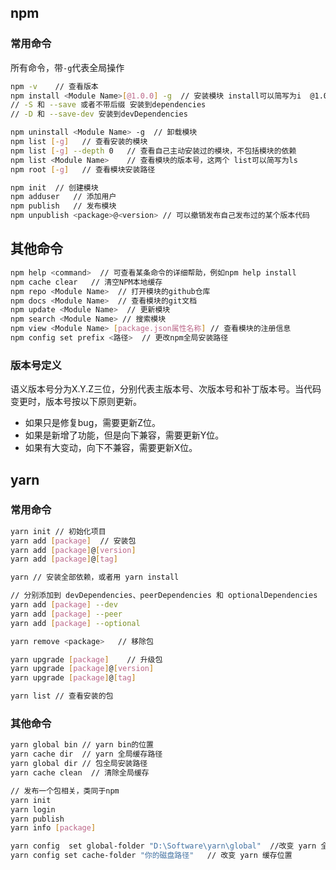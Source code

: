 ## npm

### 常用命令    
所有命令，带`-g`代表全局操作    
```bash
npm -v    // 查看版本
npm install <Module Name>[@1.0.0] -g  // 安装模块 install可以简写为i  @1.0.0为指定版本号
// -S 和 --save 或者不带后缀 安装到dependencies
// -D 和 --save-dev 安装到devDependencies

npm uninstall <Module Name> -g  // 卸载模块
npm list [-g]   // 查看安装的模块
npm list [-g] --depth 0   // 查看自己主动安装过的模块，不包括模块的依赖
npm list <Module Name>    // 查看模块的版本号，这两个 list可以简写为ls
npm root [-g]   // 查看模块安装路径

npm init  // 创建模块
npm adduser   // 添加用户
npm publish   // 发布模块
npm unpublish <package>@<version> // 可以撤销发布自己发布过的某个版本代码

```   

## 其他命令
```bash
npm help <command>  // 可查看某条命令的详细帮助，例如npm help install
npm cache clear   // 清空NPM本地缓存
npm repo <Module Name>  // 打开模块的github仓库
npm docs <Module Name>  // 查看模块的git文档
npm update <Module Name>  // 更新模块
npm search <Module Name> // 搜索模块
npm view <Module Name> [package.json属性名称] // 查看模块的注册信息
npm config set prefix <路径>  // 更改npm全局安装路径
```

### 版本号定义    
语义版本号分为X.Y.Z三位，分别代表主版本号、次版本号和补丁版本号。当代码变更时，版本号按以下原则更新。   
- 如果只是修复bug，需要更新Z位。    
- 如果是新增了功能，但是向下兼容，需要更新Y位。   
- 如果有大变动，向下不兼容，需要更新X位。   


## yarn

### 常用命令
```bash
yarn init // 初始化项目
yarn add [package]  // 安装包
yarn add [package]@[version]
yarn add [package]@[tag]

yarn // 安装全部依赖，或者用 yarn install

// 分别添加到 devDependencies、peerDependencies 和 optionalDependencies
yarn add [package] --dev
yarn add [package] --peer
yarn add [package] --optional

yarn remove <package>   // 移除包

yarn upgrade [package]    // 升级包
yarn upgrade [package]@[version]
yarn upgrade [package]@[tag]

yarn list // 查看安装的包

```

### 其他命令
```bash
yarn global bin // yarn bin的位置
yarn cache dir  // yarn 全局缓存路径
yarn global dir // 包全局安装路径
yarn cache clean  // 清除全局缓存

// 发布一个包相关，类同于npm
yarn init
yarn login
yarn publish
yarn info [package]

yarn config  set global-folder "D:\Software\yarn\global"  //改变 yarn 全局安装位置
yarn config set cache-folder "你的磁盘路径"   // 改变 yarn 缓存位置
```
